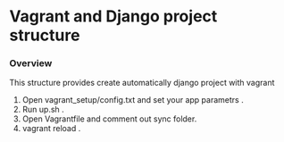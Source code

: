 # Vagrant and Django project structure


### Overview

This structure provides create automatically django project with vagrant

1. Open vagrant_setup/config.txt and set your app parametrs .
2. Run up.sh .
3. Open Vagrantfile and comment out sync folder.
4. vagrant reload .
